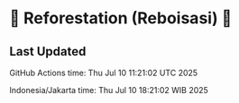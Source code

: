 
# 🌳 Reforestation (Reboisasi) 🌲

## Last Updated

GitHub Actions time: Thu Jul 10 11:21:02 UTC 2025

Indonesia/Jakarta time: Thu Jul 10 18:21:02 WIB 2025
